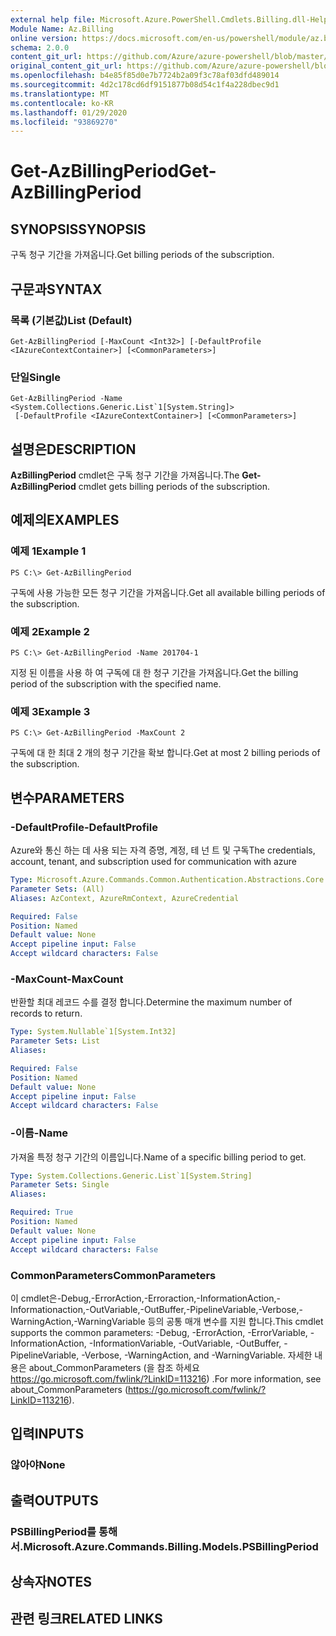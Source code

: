 ```yaml
---
external help file: Microsoft.Azure.PowerShell.Cmdlets.Billing.dll-Help.xml
Module Name: Az.Billing
online version: https://docs.microsoft.com/en-us/powershell/module/az.billing/get-azbillingperiod
schema: 2.0.0
content_git_url: https://github.com/Azure/azure-powershell/blob/master/src/Billing/Billing/help/Get-AzBillingPeriod.md
original_content_git_url: https://github.com/Azure/azure-powershell/blob/master/src/Billing/Billing/help/Get-AzBillingPeriod.md
ms.openlocfilehash: b4e85f85d0e7b7724b2a09f3c78af03dfd489014
ms.sourcegitcommit: 4d2c178cd6df9151877b08d54c1f4a228dbec9d1
ms.translationtype: MT
ms.contentlocale: ko-KR
ms.lasthandoff: 01/29/2020
ms.locfileid: "93869270"
---
```

# <span data-ttu-id="b4372-101">Get-AzBillingPeriod</span><span class="sxs-lookup"><span data-stu-id="b4372-101">Get-AzBillingPeriod</span></span>

## <span data-ttu-id="b4372-102">SYNOPSIS</span><span class="sxs-lookup"><span data-stu-id="b4372-102">SYNOPSIS</span></span>
<span data-ttu-id="b4372-103">구독 청구 기간을 가져옵니다.</span><span class="sxs-lookup"><span data-stu-id="b4372-103">Get billing periods of the subscription.</span></span>

## <span data-ttu-id="b4372-104">구문과</span><span class="sxs-lookup"><span data-stu-id="b4372-104">SYNTAX</span></span>

### <span data-ttu-id="b4372-105">목록 (기본값)</span><span class="sxs-lookup"><span data-stu-id="b4372-105">List (Default)</span></span>
```
Get-AzBillingPeriod [-MaxCount <Int32>] [-DefaultProfile <IAzureContextContainer>] [<CommonParameters>]
```

### <span data-ttu-id="b4372-106">단일</span><span class="sxs-lookup"><span data-stu-id="b4372-106">Single</span></span>
```
Get-AzBillingPeriod -Name <System.Collections.Generic.List`1[System.String]>
 [-DefaultProfile <IAzureContextContainer>] [<CommonParameters>]
```

## <span data-ttu-id="b4372-107">설명은</span><span class="sxs-lookup"><span data-stu-id="b4372-107">DESCRIPTION</span></span>
<span data-ttu-id="b4372-108">**AzBillingPeriod** cmdlet은 구독 청구 기간을 가져옵니다.</span><span class="sxs-lookup"><span data-stu-id="b4372-108">The **Get-AzBillingPeriod** cmdlet gets billing periods of the subscription.</span></span>

## <span data-ttu-id="b4372-109">예제의</span><span class="sxs-lookup"><span data-stu-id="b4372-109">EXAMPLES</span></span>

### <span data-ttu-id="b4372-110">예제 1</span><span class="sxs-lookup"><span data-stu-id="b4372-110">Example 1</span></span>
```
PS C:\> Get-AzBillingPeriod
```

<span data-ttu-id="b4372-111">구독에 사용 가능한 모든 청구 기간을 가져옵니다.</span><span class="sxs-lookup"><span data-stu-id="b4372-111">Get all available billing periods of the subscription.</span></span>

### <span data-ttu-id="b4372-112">예제 2</span><span class="sxs-lookup"><span data-stu-id="b4372-112">Example 2</span></span>
```
PS C:\> Get-AzBillingPeriod -Name 201704-1
```

<span data-ttu-id="b4372-113">지정 된 이름을 사용 하 여 구독에 대 한 청구 기간을 가져옵니다.</span><span class="sxs-lookup"><span data-stu-id="b4372-113">Get the billing period of the subscription with the specified name.</span></span>

### <span data-ttu-id="b4372-114">예제 3</span><span class="sxs-lookup"><span data-stu-id="b4372-114">Example 3</span></span>
```
PS C:\> Get-AzBillingPeriod -MaxCount 2
```

<span data-ttu-id="b4372-115">구독에 대 한 최대 2 개의 청구 기간을 확보 합니다.</span><span class="sxs-lookup"><span data-stu-id="b4372-115">Get at most 2 billing periods of the subscription.</span></span>

## <span data-ttu-id="b4372-116">변수</span><span class="sxs-lookup"><span data-stu-id="b4372-116">PARAMETERS</span></span>

### <span data-ttu-id="b4372-117">-DefaultProfile</span><span class="sxs-lookup"><span data-stu-id="b4372-117">-DefaultProfile</span></span>
<span data-ttu-id="b4372-118">Azure와 통신 하는 데 사용 되는 자격 증명, 계정, 테 넌 트 및 구독</span><span class="sxs-lookup"><span data-stu-id="b4372-118">The credentials, account, tenant, and subscription used for communication with azure</span></span>

```yaml
Type: Microsoft.Azure.Commands.Common.Authentication.Abstractions.Core.IAzureContextContainer
Parameter Sets: (All)
Aliases: AzContext, AzureRmContext, AzureCredential

Required: False
Position: Named
Default value: None
Accept pipeline input: False
Accept wildcard characters: False
```

### <span data-ttu-id="b4372-119">-MaxCount</span><span class="sxs-lookup"><span data-stu-id="b4372-119">-MaxCount</span></span>
<span data-ttu-id="b4372-120">반환할 최대 레코드 수를 결정 합니다.</span><span class="sxs-lookup"><span data-stu-id="b4372-120">Determine the maximum number of records to return.</span></span>

```yaml
Type: System.Nullable`1[System.Int32]
Parameter Sets: List
Aliases:

Required: False
Position: Named
Default value: None
Accept pipeline input: False
Accept wildcard characters: False
```

### <span data-ttu-id="b4372-121">-이름</span><span class="sxs-lookup"><span data-stu-id="b4372-121">-Name</span></span>
<span data-ttu-id="b4372-122">가져올 특정 청구 기간의 이름입니다.</span><span class="sxs-lookup"><span data-stu-id="b4372-122">Name of a specific billing period to get.</span></span>

```yaml
Type: System.Collections.Generic.List`1[System.String]
Parameter Sets: Single
Aliases:

Required: True
Position: Named
Default value: None
Accept pipeline input: False
Accept wildcard characters: False
```

### <span data-ttu-id="b4372-123">CommonParameters</span><span class="sxs-lookup"><span data-stu-id="b4372-123">CommonParameters</span></span>
<span data-ttu-id="b4372-124">이 cmdlet은-Debug,-ErrorAction,-Erroraction,-InformationAction,-Informationaction,-OutVariable,-OutBuffer,-PipelineVariable,-Verbose,-WarningAction,-WarningVariable 등의 공통 매개 변수를 지원 합니다.</span><span class="sxs-lookup"><span data-stu-id="b4372-124">This cmdlet supports the common parameters: -Debug, -ErrorAction, -ErrorVariable, -InformationAction, -InformationVariable, -OutVariable, -OutBuffer, -PipelineVariable, -Verbose, -WarningAction, and -WarningVariable.</span></span> <span data-ttu-id="b4372-125">자세한 내용은 about_CommonParameters (을 참조 하세요 https://go.microsoft.com/fwlink/?LinkID=113216) .</span><span class="sxs-lookup"><span data-stu-id="b4372-125">For more information, see about_CommonParameters (https://go.microsoft.com/fwlink/?LinkID=113216).</span></span>

## <span data-ttu-id="b4372-126">입력</span><span class="sxs-lookup"><span data-stu-id="b4372-126">INPUTS</span></span>

### <span data-ttu-id="b4372-127">않아야</span><span class="sxs-lookup"><span data-stu-id="b4372-127">None</span></span>

## <span data-ttu-id="b4372-128">출력</span><span class="sxs-lookup"><span data-stu-id="b4372-128">OUTPUTS</span></span>

### <span data-ttu-id="b4372-129">PSBillingPeriod를 통해 서.</span><span class="sxs-lookup"><span data-stu-id="b4372-129">Microsoft.Azure.Commands.Billing.Models.PSBillingPeriod</span></span>

## <span data-ttu-id="b4372-130">상속자</span><span class="sxs-lookup"><span data-stu-id="b4372-130">NOTES</span></span>

## <span data-ttu-id="b4372-131">관련 링크</span><span class="sxs-lookup"><span data-stu-id="b4372-131">RELATED LINKS</span></span>
